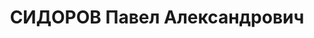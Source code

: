 ---
title: СИДОРОВ Павел Александрович
description: 'Род. в 1903. Проживал: г. Орск. Ст. электрик Орскхалилстрой

  Приговор: Верховный суд СССР, 04.02.1938.

  Реабилитирован 04.1992'
---